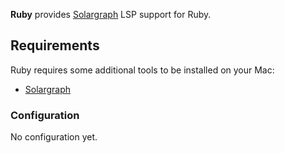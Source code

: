 **Ruby** provides [Solargraph](https://solargraph.org) LSP support for Ruby.

## Requirements

Ruby requires some additional tools to be installed on your Mac:

- [Solargraph](https://solargraph.org)

### Configuration

No configuration yet.

